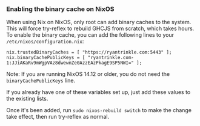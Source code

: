 ### Enabling the binary cache on NixOS

When using Nix on NixOS, only root can add binary caches to the system.  This will force try-reflex to rebuild GHCJS from scratch, which takes hours.  To enable the binary cache, you can add the following lines to your `/etc/nixos/configuration.nix`:

```
nix.trustedBinaryCaches = [ "https://ryantrinkle.com:5443" ];
nix.binaryCachePublicKeys = [ "ryantrinkle.com-1:JJiAKaRv9mWgpVAz8dwewnZe0AzzEAzPkagE9SP5NWI=" ];
```

Note: If you are running NixOS 14.12 or older, you do not need the `binaryCachePublicKeys` line.

If you already have one of these variables set up, just add these values to the existing lists.

Once it's been added, run `sudo nixos-rebuild switch` to make the change take effect, then run try-reflex as normal.
